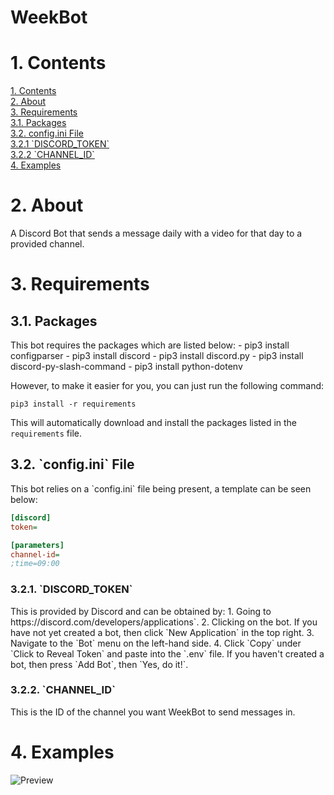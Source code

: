 # __**WeekBot**__

<h1 id="1. Contents">1. Contents</h1>
<a href="#1. Contents">1. Contents</a><br>
<a href="#2. About">2. About</a><br>
<a href="#3. Requirements">3. Requirements</a><br>
<a href="#3.1. Packages">3.1. Packages</a><br>
<a href="#3.2. config.ini File">3.2. config.ini File</a><br>
<a href="#3.2.1. DISCORD_TOKEN">3.2.1 `DISCORD_TOKEN`</a><br>
<a href="#3.2.2. CHANNEL_ID">3.2.2 `CHANNEL_ID`</a><br>
<a href="#4. Examples">4. Examples</a>

<h1 id="2. About">2. About</h1>
A Discord Bot that sends a message daily with a video for that day to a provided channel.


<h1 id="3. Requirements">3. Requirements</h1>
<h2 id="3.1. Packages">3.1. Packages</h2>
This bot requires the packages which are listed below:
- pip3 install configparser
- pip3 install discord
- pip3 install discord.py
- pip3 install discord-py-slash-command
- pip3 install python-dotenv

However, to make it easier for you, you can just run the following command:

`pip3 install -r requirements`

This will automatically download and install the packages listed in the `requirements` file.


<h2 id="3.2. config.ini File">3.2. `config.ini` File</h2>
This bot relies on a `config.ini` file being present, a template can be seen below:

```ini
[discord]
token=

[parameters]
channel-id=
;time=09:00

```

<h3 id="3.2.1. DISCORD_TOKEN">3.2.1. `DISCORD_TOKEN`</h3>
This is provided by Discord and can be obtained by:
1. Going to https://discord.com/developers/applications`.
2. Clicking on the bot.  If you have not yet created a bot, then click `New Application` in the top right.
3. Navigate to the `Bot` menu on the left-hand side.
4. Click `Copy` under `Click to Reveal Token` and paste into the `.env` file.  If you haven't created a bot, then press `Add Bot`, then `Yes, do it!`.

<h3 id="3.2.2. CHANNEL_ID">3.2.2. `CHANNEL_ID`</h2>
This is the ID of the channel you want WeekBot to send messages in.


<h1 id="4. Examples">4. Examples</h1>

![Preview](https://raw.githubusercontent.com/JoelLucaAdams/Weekbot/master/Preview.png)
